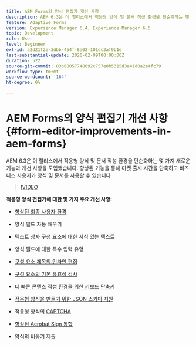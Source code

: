 ```yaml
---
title: AEM Forms의 양식 편집기 개선 사항
description: AEM 6.3은 이 릴리스에서 적응형 양식 및 문서 작성 환경을 단순화하는 몇 가지 새로운 기능과 개선 사항을 도입했습니다. 향상된 기능을 통해 마켓 출시 시간을 단축하고 비즈니스 사용자가 양식 및 문서를 사용할 수 있습니다
feature: Adaptive Forms
version: Experience Manager 6.4, Experience Manager 6.5
topic: Development
role: User
level: Beginner
exl-id: a2d21f2e-3dbb-454f-8a02-101dc3af9b1e
last-substantial-update: 2020-02-09T00:00:00Z
duration: 522
source-git-commit: 03b68057748892c757e0b5315d3a41d0a2e4fc79
workflow-type: tm+mt
source-wordcount: '164'
ht-degree: 0%

---
```


# AEM Forms의 양식 편집기 개선 사항 {#form-editor-improvements-in-aem-forms}

AEM 6.3은 이 릴리스에서 적응형 양식 및 문서 작성 환경을 단순화하는 몇 가지 새로운 기능과 개선 사항을 도입했습니다. 향상된 기능을 통해 마켓 출시 시간을 단축하고 비즈니스 사용자가 양식 및 문서를 사용할 수 있습니다

>[!VIDEO](https://video.tv.adobe.com/v/19500?quality=12&learn=on)

**적응형 양식 편집기에 대한 몇 가지 주요 개선 사항:**

* [향상된 최종 사용자 환경](https://helpx.adobe.com/kr/aem-forms/6-3/introduction-forms-authoring.html)

* 양식 필드 자동 채우기
* 텍스트 상자 구성 요소에 대한 서식 있는 텍스트
* 양식 필드에 대한 특수 입력 유형

* [구성 요소 제목의 인라인 편집](https://helpx.adobe.com/kr/aem-forms/6-3/introduction-forms-authoring.html)
* [구성 요소의 기본 유효성 검사](https://helpx.adobe.com/kr/aem-forms/6-3/introduction-forms-authoring.html)
* [더 빠른 콘텐츠 작성 환경을 위한 키보드 단축키](https://helpx.adobe.com/kr/aem-forms/6-3/keyboard-shortcuts.html#AdaptiveFormEditor)
* [적응형 양식을 만들기 위한 JSON 스키마 지원](https://helpx.adobe.com/kr/aem-forms/6-3/adaptive-form-json-schema-form-model.html)
* 적응형 양식의 [CAPTCHA](https://helpx.adobe.com/kr/aem-forms/6-3/captcha-adaptive-forms.html)
* [향상된 Acrobat Sign 통합](https://helpx.adobe.com/kr/aem-forms/6-3/working-with-adobe-sign.html)
* [양식의 비동기 제출](https://helpx.adobe.com/kr/aem-forms/6-3/asynchronous-submissions-adaptive-forms.html)
